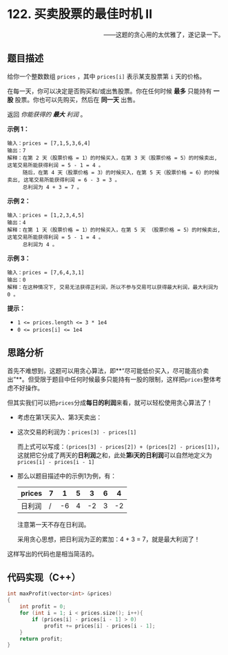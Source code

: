 # 122. 买卖股票的最佳时机 II

<p align="right">
——这题的贪心用的太优雅了，遂记录一下。
</p>

## 题目描述

给你一个整数数组 `prices` ，其中 `prices[i]` 表示某支股票第 `i` 天的价格。

在每一天，你可以决定是否购买和/或出售股票。你在任何时候 **最多** 只能持有 **一股** 股票。你也可以先购买，然后在 **同一天** 出售。

返回 *你能获得的 **最大** 利润* 。



**示例 1：**

```
输入：prices = [7,1,5,3,6,4]
输出：7
解释：在第 2 天（股票价格 = 1）的时候买入，在第 3 天（股票价格 = 5）的时候卖出, 这笔交易所能获得利润 = 5 - 1 = 4 。
     随后，在第 4 天（股票价格 = 3）的时候买入，在第 5 天（股票价格 = 6）的时候卖出, 这笔交易所能获得利润 = 6 - 3 = 3 。
     总利润为 4 + 3 = 7 。
```

**示例 2：**

```
输入：prices = [1,2,3,4,5]
输出：4
解释：在第 1 天（股票价格 = 1）的时候买入，在第 5 天 （股票价格 = 5）的时候卖出, 这笔交易所能获得利润 = 5 - 1 = 4 。
     总利润为 4 。
```

**示例 3：**

```
输入：prices = [7,6,4,3,1]
输出：0
解释：在这种情况下, 交易无法获得正利润，所以不参与交易可以获得最大利润，最大利润为 0 。
```



**提示：**

- `1 <= prices.length <= 3 * 1e4`
- `0 <= prices[i] <= 1e4`



## 思路分析

首先不难想到，这题可以用贪心算法，即**“尽可能低价买入，尽可能高价卖出”**。但受限于题目中任何时候最多只能持有一股的限制，这样把`prices`整体考虑不好操作。

但其实我们可以把`prices`分成**每日的利润**来看，就可以轻松使用贪心算法了！

- 考虑在第1天买入、第3天卖出：

- 这次交易的利润为：`prices[3] - prices[1]`

  而上式可以写成：`(prices[3] - prices[2]) + (prices[2] - prices[1])`，这就把它分成了两天的**日利润**之和，此处**第i天的日利润**可以自然地定义为`prices[i] - prices[i - 1]`

- 那么以题目描述中的示例1为例，有：

  | prices | 7    | 1    | 5    | 3    | 6    | 4    |
  | ------ | ---- | ---- | ---- | ---- | ---- | ---- |
  | 日利润 | /    | -6   | 4    | -2   | 3    | -2   |

  注意第一天不存在日利润。

  采用贪心思想，把日利润为正的累加：4 + 3 = 7，就是最大利润了！

这样写出的代码也是相当简洁的。



## 代码实现（C++）

```cpp
int maxProfit(vector<int> &prices)
{
    int profit = 0;
    for (int i = 1; i < prices.size(); i++){
        if (prices[i] - prices[i - 1] > 0)
            profit += prices[i] - prices[i - 1];
    }
    return profit;
}
```



